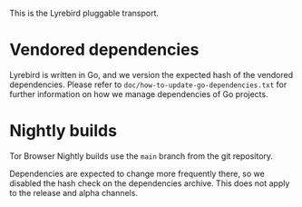This is the Lyrebird pluggable transport.

# Vendored dependencies

Lyrebird is written in Go, and we version the expected hash of the vendored
dependencies. Please refer to `doc/how-to-update-go-dependencies.txt` for
further information on how we manage dependencies of Go projects.

# Nightly builds

Tor Browser Nightly builds use the `main` branch from the git repository.

Dependencies are expected to change more frequently there, so we disabled the
hash check on the dependencies archive.
This does not apply to the release and alpha channels.

